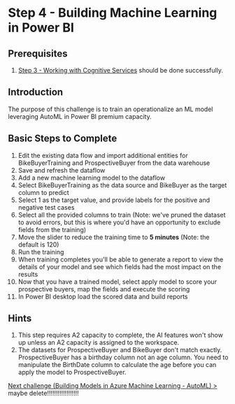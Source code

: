 # Step 4 - Building Machine Learning in Power BI

## Prerequisites

1. [Step 3 - Working with Cognitive Services](https://github.com/Alexandrovdi/PowerBI_AI/blob/main/Challenge%20steps/Step%203%20-%20CognitiveServices.md) should be done successfully.

## Introduction
The purpose of this challenge is to train an operationalize an ML model leveraging AutoML in Power BI premium capacity.

## Basic Steps to Complete
1. Edit the existing data flow and import additional entities for BikeBuyerTraining and ProspectiveBuyer from the data warehouse
1. Save and refresh the dataflow
1. Add a new machine learning model to the dataflow
1. Select BikeBuyerTraining as the data source and BikeBuyer as the target column to predict
1. Select 1 as the target value, and provide labels for the positive and negative test cases
1. Select all the provided columns to train (Note: we've pruned the dataset to avoid errors, but this is where you'd have an opportunity to exclude fields from the training)
1. Move the slider to reduce the training time to **5 minutes** (Note: the default is 120)
1. Run the training
1. When training completes you'll be able to generate a report to view the details of your model and see which fields had the most impact on the results
1. Now that you have a trained model, select apply model to score your prospective buyers, map the fields and execute the scoring
1. In Power BI desktop load the scored data and build reports

## Hints

1.  This step requires A2 capacity to complete, the AI features won't show up unless an A2 capacity is assigned to the workspace.
1.  The datasets for ProspectiveBuyer and BikeBuyer don't match exactly.   ProspectiveBuyer has a birthday column not an age column.   You need to manipulate the BirthDate column to calculate the age before you can apply the model to ProspectiveBuyer.


[Next challenge (Building Models in Azure Machine Learning - AutoML) >](./05-AMLAutoML.md) maybe delete!!!!!!!!!!!!!!!!!!
